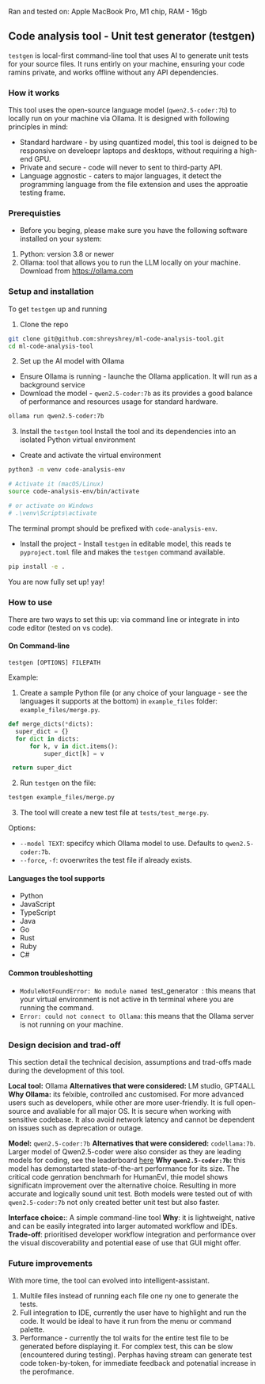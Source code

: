 Ran and tested on: Apple MacBook Pro, M1 chip, RAM - 16gb


## Code analysis tool - Unit test generator (testgen)

`testgen` is  local-first command-line tool that uses AI to generate unit tests for your source files. It runs entirly on your machine, ensuring your code ramins private, and works offline without any API dependencies.


### How it works
This tool uses the open-source language model (`qwen2.5-coder:7b`) to locally run on your machine via Ollama. It is designed with following principles in mind:
- Standard hardware - by using quantized model, this tool is deigned to be responsive on develoepr laptops and desktops, without requiring a high-end GPU.
- Private and secure - code will never to sent to third-party API.
- Language aggnostic - caters to major languages, it detect the programming language from the file extension and uses the approatie testing frame.


### Prerequisties
- Before you beging, please make sure you have the following software installed on your system:
1. Python: version 3.8 or newer
2. Ollama: tool that allows you to run the LLM locally on your machine. Download from https://ollama.com

### Setup and installation

To get `testgen` up and running

1. Clone the repo

```sh
git clone git@github.com:shreyshrey/ml-code-analysis-tool.git
cd ml-code-analysis-tool
```

2. Set up the AI model with Ollama
- Ensure Ollama is running - launche the Ollama application. It will run as a background service
- Download the model - `qwen2.5-coder:7b` as its provides a good balance of performance and resources usage for standard hardware.
```sh
ollama run qwen2.5-coder:7b
```

3. Install the `testgen` tool
Install the tool and its dependencies into an isolated Python virtual environment
- Create and activate the virtual environment
```sh
python3 -m venv code-analysis-env

# Activate it (macOS/Linux)
source code-analysis-env/bin/activate

# or activate on Windows
# .\venv\Scripts\activate
```
The terminal prompt should be prefixed with `code-analysis-env`.

- Install the project - Install `testgen` in editable model, this reads te `pyproject.toml` file and makes the `testgen` command available.
```sh
pip install -e .
```

You are now fully set up! yay!

### How to use

There are two ways to set this up: via command line or integrate in into code editor (tested on vs code).

#### On Command-line 

`testgen [OPTIONS] FILEPATH`

Example:
1. Create a sample Python file (or any choice of your language - see the languages it supports at the bottom) in `example_files` folder: `example_files/merge.py`.

```python
def merge_dicts(*dicts):
  super_dict = {}
  for dict in dicts:
      for k, v in dict.items():
          super_dict[k] = v

 return super_dict
```

2. Run `testgen` on the file:

```sh
testgen example_files/merge.py
```

3. The tool will create a new test file at `tests/test_merge.py`.

Options:

- `--model TEXT`: specifcy which Ollama model to use. Defaults to `qwen2.5-coder:7b`.
- `--force`, `-f`: ovoerwrites the test file if already exists.


#### Languages the tool supports
- Python
- JavaScript
- TypeScript
- Java
- Go
- Rust
- Ruby
- C#


#### Common troubleshotting
- `ModuleNotFoundError: No module named `test_generator` `: this means that your virtual environment is not active in th terminal where you are running the command. 
- `Error: could not connect to Ollama`: this means that the Ollama server is not running on your machine.

### Design decision and trad-off

This section detail the technical decision, assumptions and trad-offs made during the development of this tool.

**Local tool:** Ollama
**Alternatives that were considered:** LM studio, GPT4ALL
**Why Ollama:** its felxible, controlled anc customised. For more advanced users such as developers, while other are more user-friendly. It is full open-source and avaliable for all major OS. It is secure when working with sensitive codebase. It also avoid network latency and cannot be dependent on issues such as deprecation or outage.

**Model:** `qwen2.5-coder:7b`
**Alternatives that were considered:** `codellama:7b`. Larger model of Qwen2.5-coder were also consider as they are leading models for coding, see the leaderboard [here](https://huggingface.co/spaces/bigcode/bigcode-models-leaderboard)
**Why `qwen2.5-coder:7b`:** this model has demonstarted state-of-the-art performance for its size. The critical code genration benchmarh for HumanEvl, thie model shows significatn improvement over the alternative choice. Resulting in more accurate and logically sound unit test. Both models were tested out of with `qwen2.5-coder:7b` not only created better unit test but also faster.

**Interface choice:**: A simple command-line tool
**Why**: it is lightweight, native and can be easily integrated into larger automated workflow and IDEs.
**Trade-off**: prioritised developer workflow integration and performance over the visual discoverability and potential ease of use that GUI might offer.

### Future improvements

With more time, the tool can evolved into intelligent-assistant.
1. Multile files instead of running each file one ny one to generate the tests.
2. Full integration to IDE, currently the user have to highlight and run the code. It would be ideal to have it run from the menu or command palette.
3. Performance - currently the tol waits for the entire test file to be generated before displaying it. For complex test, this can be slow (encountered during testing). Perphas having stream can generate test code token-by-token, for immediate feedback and potenatial increase in the perofmance.